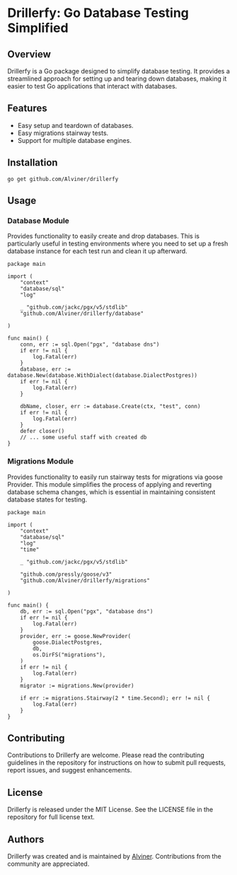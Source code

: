 # Drillerfy: Go Database Testing Simplified

## Overview

Drillerfy is a Go package designed to simplify database testing.
It provides a streamlined approach for setting up and tearing down databases,
making it easier to test Go applications that interact with databases.

## Features

- Easy setup and teardown of databases.
- Easy migrations stairway tests.
- Support for multiple database engines.

## Installation

```(bash)
go get github.com/Alviner/drillerfy
```

## Usage

### Database Module

Provides functionality to easily create and drop databases.
This is particularly useful in testing environments where you need to set up a fresh database instance for each test run and clean it up afterward.

```(go)
package main

import (
    "context"
    "database/sql"
    "log"

    _ "github.com/jackc/pgx/v5/stdlib"
    "github.com/Alviner/drillerfy/database"

)

func main() {
    conn, err := sql.Open("pgx", "database dns")
    if err != nil {
        log.Fatal(err)
    }
    database, err := database.New(database.WithDialect(database.DialectPostgres))
    if err != nil {
        log.Fatal(err)
    }

    dbName, closer, err := database.Create(ctx, "test", conn)
    if err != nil {
        log.Fatal(err)
    }
    defer closer()
    // ... some useful staff with created db
}

```

### Migrations Module

Provides functionality to easily run stairway tests for migrations via goose Provider.
This module simplifies the process of applying and reverting database schema changes,
which is essential in maintaining consistent database states for testing.

```(go)
package main

import (
    "context"
    "database/sql"
    "log"
    "time"

    _ "github.com/jackc/pgx/v5/stdlib"

    "github.com/pressly/goose/v3"
    "github.com/Alviner/drillerfy/migrations"

)

func main() {
    db, err := sql.Open("pgx", "database dns")
    if err != nil {
        log.Fatal(err)
    }
    provider, err := goose.NewProvider(
        goose.DialectPostgres,
        db,
        os.DirFS("migrations"),
    )
    if err != nil {
        log.Fatal(err)
    }
    migrator := migrations.New(provider)

    if err := migrations.Stairway(2 * time.Second); err != nil {
        log.Fatal(err)
    }
}

```

## Contributing

Contributions to Drillerfy are welcome.
Please read the contributing guidelines in the repository
for instructions on how to submit pull requests, report issues, and suggest enhancements.

## License

Drillerfy is released under the MIT License.
See the LICENSE file in the repository for full license text.

## Authors

Drillerfy was created and is maintained by [Alviner](https://github.com/Alviner).
Contributions from the community are appreciated.

